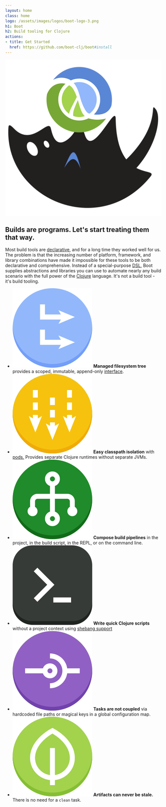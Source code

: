 ```yaml
---
layout: home
class: home
logo: /assets/images/logos/boot-logo-3.png
h1: Boot
h2: Build tooling for Clojure
actions:
- title: Get Started
  href: https://github.com/boot-clj/boot#install
---
```


<div class="promo">
  <div class="promo-graphic">
    <img src="/assets/images/graphics/clojure-3.png"/>
  </div>
  <div class="promo-text">
    <h2>Builds are programs.  Let's start treating them that way.</h2>
    <p>Most build tools are <a href="http://en.wikipedia.org/wiki/Declarative_programming">declarative</a>, and for a long time they worked well for us.  The problem is that the increasing number of platform, framework, and library combinations have made it impossible for these tools to be both declarative and comprehensive.  Instead of a special-purpose <a href="http://en.wikipedia.org/wiki/Domain-specific_language">DSL</a>, Boot supplies abstractions and libraries you can use to automate nearly any build scenario with the full power of the <a href="http://clojure.org/">Clojure</a> language.  It's not a build tool - it's build tooling.
    </p>
  </div>
</div>

<div class="features">
  <ul>
    <li>
      <img src="/assets/images/graphics/tree.png"/>
      <strong>Managed filesystem tree</strong>
      <span>provides a scoped, immutable, append-only <a href="https://github.com/boot-clj/boot/wiki/Filesets">interface</a>.</span>
    </li>
    <li>
      <img src="/assets/images/graphics/classloader.png"/>
      <strong>Easy classpath isolation</strong>
      <span>with <a href="https://github.com/boot-clj/boot/wiki/Pods">pods.</a> Provides separate Clojure runtimes without separate JVMs.</span>
    </li>
    <li>
      <img src="/assets/images/graphics/pipeline.png"/>
      <strong>Compose build pipelines</strong>
      <span>in the project, in the build script, in the REPL, or on the command line.</span>
    </li>
    <li>
      <img src="/assets/images/graphics/exe.png"/>
      <strong>Write quick Clojure scripts</strong>
      <span>without a project context using <a href="https://github.com/boot-clj/boot/wiki/Scripts">shebang support</a></span>
    </li>
    <li>
      <img src="/assets/images/graphics/uncoupled.png"/>
      <strong>Tasks are not coupled</strong>
      <span>via hardcoded file paths or magical keys in a global configuration map.</span>
    </li>
    <li>
      <img src="/assets/images/graphics/fresh.png"/>
      <strong>Artifacts can never be stale.</strong>
      <span>There is no need for a <code>clean</code> task.</span>
    </li>
  </ul>
</div>
